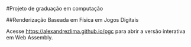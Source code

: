 #Projeto de graduação em computação

##Renderização Baseada em Física em Jogos Digitais

Acesse https://alexandrezlima.github.io/pgc para abrir a versão interativa em Web Assembly.
